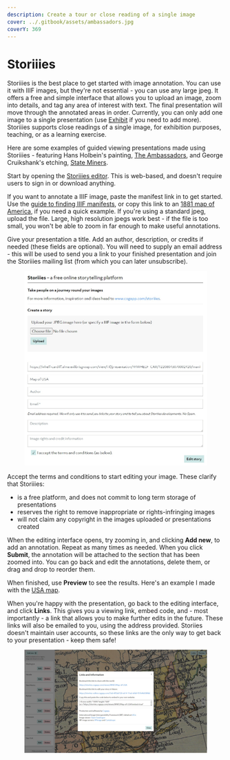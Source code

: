 ```yaml
---
description: Create a tour or close reading of a single image
cover: ../.gitbook/assets/ambassadors.jpg
coverY: 369
---
```


# Storiiies

Storiiies is the best place to get started with image annotation. You can use it with IIIF images, but they're not essential - you can use any large jpeg. It offers a free and simple interface that allows you to upload an image, zoom into details, and tag any area of interest with text. The final presentation will move through the annotated areas in order. Currently, you can only add one image to a single presentation (use [Exhibit](exhibit.md) if you need to add more). Storiiies supports close readings of a single image, for exhibition purposes, teaching, or as a learning exercise.

Here are some examples of guided viewing presentations made using Storiiies - featuring Hans Holbein's painting, [The Ambassadors](https://storiiies.cogapp.com/viewer?manifest=https://storiiies.cogapp.com/holbein/manifest.json), and George Cruikshank's etching, [State Miners](https://sharc.kcl.ac.uk/exhibition/section-two-acting-royal/a-mad-king-king-lear/state-miners-1).

Start by opening the [Storiiies editor](https://storiiies-editor.cogapp.com/). This is web-based, and doesn't require users to sign in or download anything.

If you want to annotate a IIIF image, paste the manifest link in to get started. Use the [guide to finding IIIF manifests](../what-is-iiif/finding-iiif-images.md), or copy this link to an [1881 map of America](https://whelf-cardiff.alma.exlibrisgroup.com/view/iiif/presentation/44WHELF\_CAR/12208043070002420/manifest), if you need a quick example. If you're using a standard jpeg, upload the file. Large, high resolution jpegs work best - if the file is too small, you won't be able to zoom in far enough to make useful annotations.&#x20;

Give your presentation a title. Add an author, description, or credits if needed (these fields are optional). You will need to supply an email address - this will be used to send you a link to your finished presentation and join the Storiiies mailing list (from which you can later unsubscribe).

<figure><img src="../.gitbook/assets/storiiies.jpg" alt=""><figcaption></figcaption></figure>

Accept the terms and conditions to start editing your image. These clarify that Storiiies:

* is a free platform, and does not commit to long term storage of presentations
* reserves the right to remove inappropriate or rights-infringing images
* will not claim any copyright in the images uploaded or presentations created

When the editing interface opens, try zooming in, and clicking **Add new**, to add an annotation. Repeat as many times as needed. When you click **Submit**, the annotation will be attached to the section that has been zoomed into. You can go back and edit the annotations, delete them, or drag and drop to reorder them.&#x20;

When finished, use **Preview** to see the results. Here's an example I made with the [USA map](https://storiiies.cogapp.com/viewer/8f487/Map-of-USA).&#x20;

When you're happy with the presentation, go back to the editing interface, and click **Links**. This gives you a viewing link, embed code, and - most importantly - a link that allows you to make further edits in the future. These links will also be emailed to you, using the address provided. Storiies doesn't maintain user accounts, so these links are the only way to get back to your presentation - keep them safe!

<figure><img src="../.gitbook/assets/storiiieslinks.jpg" alt=""><figcaption></figcaption></figure>

